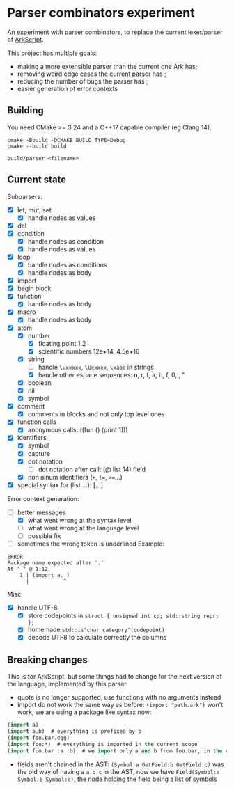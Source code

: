 # Parser combinators experiment

An experiment with parser combinators, to replace the current lexer/parser of [ArkScript](https://github.com/ArkScript-lang/Ark).

This project has multiple goals:
- making a more extensible parser than the current one Ark has;
- removing weird edge cases the current parser has ;
- reducing the number of bugs the parser has ;
- easier generation of error contexts

## Building

You need CMake >= 3.24 and a C++17 capable compiler (eg Clang 14).

```shell
cmake -Bbuild -DCMAKE_BUILD_TYPE=Debug
cmake --build build

build/parser <filename>
```

## Current state

Subparsers:
- [x] let, mut, set
  - [x] handle nodes as values
- [x] del
- [x] condition
  - [x] handle nodes as condition
  - [x] handle nodes as values
- [x] loop
  - [x] handle nodes as conditions
  - [x] handle nodes as body
- [x] import
- [x] begin block
- [x] function
  - [x] handle nodes as body
- [x] macro
  - [x] handle nodes as body
- [x] atom
  - [x] number
    - [x] floating point 1.2
    - [x] scientific numbers 12e+14, 4.5e+16
  - [x] string
    - [ ] handle `\uxxxxx`, `\Uxxxxx`, `\xabc` in strings
    - [x] handle other espace sequences: n, r, t, a, b, f, 0, \, "
  - [x] boolean
  - [x] nil
  - [x] symbol
- [x] comment
  - [x] comments in blocks and not only top level ones
- [x] function calls
  - [x] anonymous calls: ((fun () (print 1)))
- [x] identifiers
  - [x] symbol
  - [x] capture
  - [x] dot notation
    - [ ] dot notation after call: (@ list 14).field
  - [x] non alnum identifiers (`+`, `!=`, `>=`...)
- [x] special syntax for (list ...): [...]

Error context generation:
- [ ] better messages
  - [x] what went wrong at the syntax level
  - [ ] what went wrong at the language level
  - [ ] possible fix
- [ ] sometimes the wrong token is underlined
Example:
```
ERROR
Package name expected after '.'
At ' ' @ 1:12
    1 | (import a. )
      |           ^
```

Misc:
- [x] handle UTF-8
  - [x] store codepoints in `struct { unsigned int cp; std::string repr; };`
  - [x] homemade `std::is"char category"(codepoint)`
  - [x] decode UTF8 to calculate correctly the columns

## Breaking changes

This is for ArkScript, but some things had to change for the next version of the language, implemented by this parser.

- quote is no longer supported, use functions with no arguments instead
- import do not work the same way as before: `(import "path.ark")` won't work, we are using a package like syntax now:
```lisp
(import a)
(import a.b)  # everything is prefixed by b
(import foo.bar.egg)
(import foo:*)  # everything is imported in the current scope
(import foo.bar :a :b)  # we import only a and b from foo.bar, in the current scope
```
- fields aren't chained in the AST: `(Symbol:a GetField:b GetField:c)` was the old way of having a `a.b.c` in the AST, now we have `Field(Symbol:a Symbol:b Symbol:c)`, the node holding the field being a list of symbols
